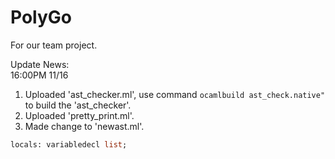 # PolyGo
For our team project.

Update News:<br>
16:00PM 11/16<br>
1. Uploaded 'ast_checker.ml', use command ```ocamlbuild ast_check.native" ```to build the 'ast_checker'.<br>
2. Uploaded 'pretty_print.ml'.
2. Made change to 'newast.ml'.<br>
```ocaml
locals: variabledecl list;
```